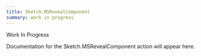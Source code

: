 ```yaml
---
title: Sketch.MSRevealComponent
summary: work in progress
---
```


Work In Progress

Documentation for the Sketch.MSRevealComponent action will appear here.

